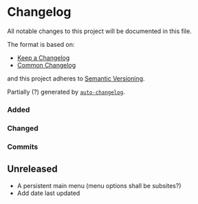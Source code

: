 # Changelog

All notable changes to this project will be documented in this file.

The format is based on:

- [Keep a Changelog](https://keepachangelog.com/en/1.0.0/)
- [Common Changelog](https://github.com/vweevers/common-changelog)

and this project adheres to [Semantic Versioning](https://semver.org/spec/v2.0.0.html).

Partially (?) generated by [`auto-changelog`](https://github.com/CookPete/auto-changelog).

### Added


### Changed


### Commits


## Unreleased

- A persistent main menu (menu options shall be subsites?)
- Add date last updated
